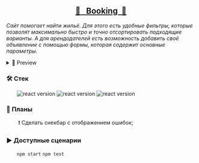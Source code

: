 <h2 align="center"><a href="">🏨 &nbsp Booking &nbsp🏯</a></h2>

<i>Сайт помогает найти жильё. Для этого есть удобные фильтры, которые позволят максимально быстро и точно отсортировать подходящие варианты. А для арендодателей есть возможность добавить своё объявление с помощью формы, которая содержит основные параметры.</i>

<details>
  <summary>💫&nbsp;Preview</summary>
  <br>
  <img alt="site preview" src="https://user-images.githubusercontent.com/97403514/215559291-8da004a7-8890-42ed-bd37-bd4c3afe6369.PNG">
</details>


<h3>🛠&nbsp;Стек</h3>
  <span>
    &emsp;&emsp;<img alt="react version" src="https://img.shields.io/badge/webpack-5.74.0-4C4CFF">
    <img alt="react version" src="https://img.shields.io/badge/JavaScript-4C4CFF">
    <img alt="react version" src="https://img.shields.io/badge/Leaflet-4C4CFF">
  </span>

<h3>📝&nbsp;Планы</h3>
  &emsp;&emsp; ❗   Cделать снекбар с отображением ошибок; 



<h3>▶&nbsp;Доступные сценарии</h3>
  &emsp;&emsp;<code>npm start</code> <code>npm test</code>






